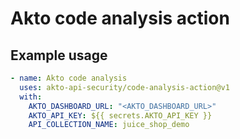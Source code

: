 # Akto code analysis action

## Example usage

```yaml
- name: Akto code analysis
  uses: akto-api-security/code-analysis-action@v1
  with:
    AKTO_DASHBOARD_URL: "<AKTO_DASHBOARD_URL>"
    AKTO_API_KEY: ${{ secrets.AKTO_API_KEY }}
    API_COLLECTION_NAME: juice_shop_demo
```